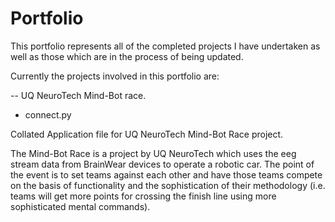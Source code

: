 # Portfolio

This portfolio represents all of the completed projects I have undertaken as well as those which are in the process of being updated.

Currently the projects involved in this portfolio are:

-- UQ NeuroTech Mind-Bot race.

- connect.py

Collated Application file for UQ NeuroTech Mind-Bot Race project.

The Mind-Bot Race is a project by UQ NeuroTech which uses the eeg stream data from BrainWear devices to operate a robotic car. The point of the event is to set teams against each other and have those teams compete on the basis of functionality and the sophistication of their methodology (i.e. teams will get more points for crossing the finish line using more sophisticated mental commands).
